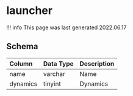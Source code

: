 # launcher

!!! info
	This page was last generated 2022.06.17

## Schema

| Column | Data Type | Description |
| :--- | :--- | :--- |
| name | varchar | Name |
| dynamics | tinyint | Dynamics |


